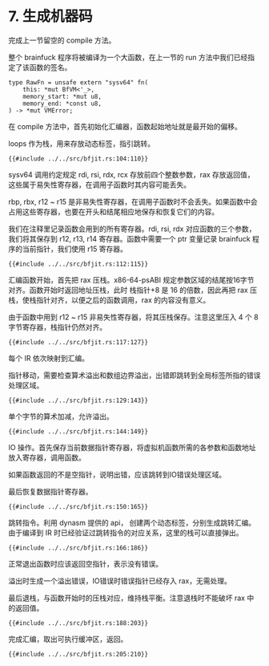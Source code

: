 # 7. 生成机器码

完成上一节留空的 compile 方法。

整个 brainfuck 程序将被编译为一个大函数，在上一节的 run 方法中我们已经指定了该函数的签名。

```rust,noplaypen
type RawFn = unsafe extern "sysv64" fn(
    this: *mut BfVM<'_>,
    memory_start: *mut u8,
    memory_end: *const u8,
) -> *mut VMError;
```

在 compile 方法中，首先初始化汇编器，函数起始地址就是最开始的偏移。

loops 作为栈，用来存放动态标签，指引跳转。

```rust,noplaypen
{{#include ../../src/bfjit.rs:104:110}}
```

sysv64 调用约定规定 rdi, rsi, rdx, rcx 存放前四个整数参数，rax 存放返回值，这些属于易失性寄存器，在调用子函数时其内容可能丢失。

rbp, rbx, r12 ~ r15 是非易失性寄存器，在调用子函数时不会丢失。如果函数中会占用这些寄存器，也要在开头和结尾相应地保存和恢复它们的内容。

我们在注释里记录函数会用到的所有寄存器。rdi, rsi, rdx 对应函数的三个参数，我们将其保存到 r12, r13, r14 寄存器。函数中需要一个 ptr 变量记录 brainfuck 程序的当前指针，我们使用 r15 寄存器。

```rust,noplaypen
{{#include ../../src/bfjit.rs:112:115}}
```

汇编函数开始，首先把 rax 压栈。x86-64-psABI 规定参数区域的结尾按16字节对齐。函数开始时返回地址压栈，此时 栈指针+8 是 16 的倍数，因此再把 rax 压栈，使栈指针对齐，以便之后的函数调用，rax 的内容没有意义。

由于函数中用到 r12 ~ r15 非易失性寄存器，将其压栈保存。注意这里压入 4 个 8 字节寄存器，栈指针仍然对齐。

```rust,noplaypen
{{#include ../../src/bfjit.rs:117:127}}
```

每个 IR 依次映射到汇编。

指针移动，需要检查算术溢出和数组边界溢出，出错即跳转到全局标签所指的错误处理区域。

```rust,noplaypen
{{#include ../../src/bfjit.rs:129:143}}
```

单个字节的算术加减，允许溢出。

```rust,noplaypen
{{#include ../../src/bfjit.rs:144:149}}
```

IO 操作。首先保存当前数据指针寄存器，将虚拟机函数所需的各参数和函数地址放入寄存器，调用函数。

如果函数返回的不是空指针，说明出错，应该跳转到IO错误处理区域。

最后恢复数据指针寄存器。

```rust,noplaypen
{{#include ../../src/bfjit.rs:150:165}}
```

跳转指令。利用 dynasm 提供的 api， 创建两个动态标签，分别生成跳转汇编。由于编译到 IR 时已经验证过跳转指令的对应关系，这里的栈可以直接弹出。

```rust,noplaypen
{{#include ../../src/bfjit.rs:166:186}}
```

正常退出函数时应该返回空指针，表示没有错误。

溢出时生成一个溢出错误，IO错误时错误指针已经存入 rax，无需处理。

最后退栈，与函数开始时的压栈对应，维持栈平衡。注意退栈时不能破坏 rax 中的返回值。

```rust,noplaypen
{{#include ../../src/bfjit.rs:188:203}}
```

完成汇编，取出可执行缓冲区，返回。

```rust,noplaypen
{{#include ../../src/bfjit.rs:205:210}}
```

